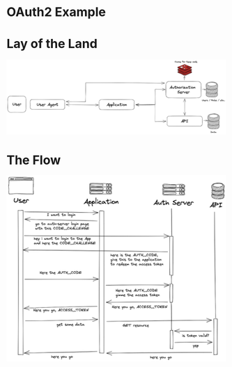 # OAuth2 Example

# Lay of the Land

![Architecture](./assets/overview-arch.png)


# The Flow

![The Flow](./assets/auth-flow.png)
